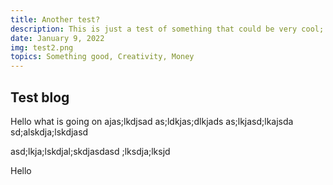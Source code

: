 ```yaml
---
title: Another test?
description: This is just a test of something that could be very cool; just seeing how it works. If it looks good, then obviously, that is good.
date: January 9, 2022
img: test2.png
topics: Something good, Creativity, Money
---
```


## Test blog

Hello what is going on ajas;lkdjsad
as;ldkjas;dlkjads
as;lkjasd;lkajsda
sd;alskdja;lskdjasd


asd;lkja;lskdjal;skdjasdasd
;lksdja;lksjd

<TopicText>Hello</TopicText>